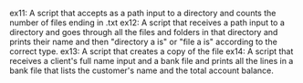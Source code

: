 ex11:
A script that accepts as a path input to a directory and counts the number of files ending in .txt
ex12:
A script that receives a path input to a directory and goes through all the files and folders
in that directory and prints their name and then "directory a is" or "file a is" according to the correct type.
ex13:
A script that creates a copy of the file
ex14:
A script that receives a client's full name input and a bank file and prints
all the lines in a bank file that lists the customer's name and the total account balance.
